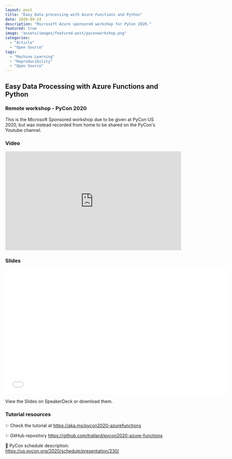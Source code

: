 ```yaml
---
layout: post
title: "Easy Data processing with Azure Functions and Python"
date: 2020-04-24
description: "Microsoft Azure sponsored workshop for PyCon 2020."
featured: true
image: "assets/images/featured-post/pyconworkshop.png"
categories:
  - "Article"
  - "Open Source"
tags:
  - "Machine Learning"
  - "Reproducibility"
  - "Open Source"
---
```


## Easy Data Processing with Azure Functions and Python

### Remote workshop - PyCon 2020


This is the Microsoft Sponsored workshop due to be given at PyCon US 2020, but was instead recorded from home to be shared on the PyCon's Youtube channel.

### Video

<iframe width="560" height="315" src="https://www.youtube.com/embed/PV7iy6FPjAY" frameborder="0" allow="accelerometer; autoplay; encrypted-media; gyroscope; picture-in-picture" allowfullscreen></iframe>

### Slides

<iframe id="talk_frame_634998" src="//speakerdeck.com/player/3cca413b0553419ba1194696f18384f9" width="710" height="399" style="border:0; padding:0; margin:0; background:transparent;" frameborder="0" allowtransparency="true" allowfullscreen="allowfullscreen" mozallowfullscreen="true" webkitallowfullscreen="true"></iframe>

View the Slides on SpeakerDeck or download them.


### Tutorial resources

✨ Check the tutorial at <https://aka.ms/pycon2020-azurefunctions>

✨ GitHub repository <https://github.com/trallard/pycon2020-azure-functions>

🐍 PyCon schedule description: <https://us.pycon.org/2020/schedule/presentation/230/>

